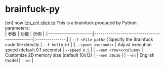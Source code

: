 # brainfuck-py
[en] now     [[zh_cn] click to](./README_zh-cn.md)
This is a brainfuck produced by Python.<br>
parameters:<br>
| 参数                   | 功能                                          | 示例         |
|:----------------------:|-----------------------------------------------|:---------------:|
| `--f <File path>`      | Specify the Brainfuck code file directly      | `--f hello.bf`  |
| `--speed <seconds>`    | Adjust execution speed (default 0.1 seconds)  | `--speed 0.5`   |
| `--mem <row>x<column>` | Customize 2D memory size (default 10x12)      | `--mem 20x16`   |
| `--en`                 | English model                                 | `--en`          |
